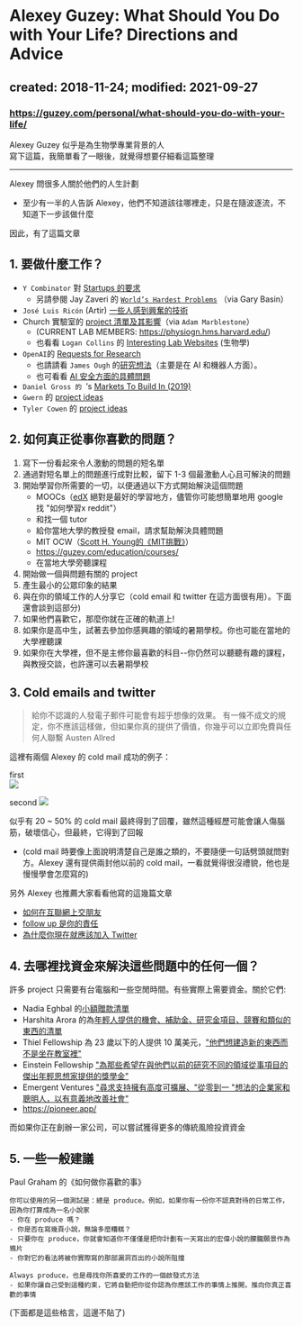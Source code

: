 # Alexey Guzey: What Should You Do with Your Life? Directions and Advice
## created: 2018-11-24; modified: 2021-09-27
### https://guzey.com/personal/what-should-you-do-with-your-life/

Alexey Guzey 似乎是為生物學專業背景的人  
寫下這篇，我簡單看了一眼後，就覺得想要仔細看這篇整理

---------------------------------------------

Alexey 問很多人關於他們的人生計劃
- 至少有一半的人告訴 Alexey，他們不知道該往哪裡走，只是在隨波逐流，不知道下一步該做什麼

因此，有了這篇文章

## 1. 要做什麼工作？
- `Y Combinator` 對 [Startups 的要求 ](https://www.ycombinator.com/rfs/)
  - 另請參閱 Jay Zaveri 的 [`World’s Hardest Problems`](https://docs.google.com/document/d/1Vb8WWbsVyEJzl66_qqtZfFr2uLL07Y7SJH5XKldjDPY/edit) （via Gary Basin）
- `José Luis Ricón` (Artir) [一些人感到興奮的技術](https://nintil.com/technology-some-people-are-excited-about/)
- Church 實驗室的 [project 清單及其影響](https://arep.med.harvard.edu/)（via `Adam Marblestone`）
  - (CURRENT LAB MEMBERS: https://physiogn.hms.harvard.edu/) 
  - 也看看 `Logan Collins` 的 [Interesting Lab Websites](https://logancollinsblog.com/2018/11/03/interesting-lab-websites/) (生物學)
- `OpenAI`的 [Requests for Research](https://openai.com/blog/requests-for-research-2/)
  - 也請請看 `James Ough` 的[研究想法](https://github.com/lknight/idea_dump)（主要是在 AI 和機器人方面）。
  - 也可看看 [AI 安全方面的具體問題](https://arxiv.org/abs/1606.06565)
- `Daniel Gross 的 `’s [Markets To Build In (2019)](https://pioneer.app/blog/2019-frontier-markets/)
- `Gwern` 的 [project ideas](https://www.gwern.net/Statistical-notes#someone-should-do-something-wishlist-of-miscellaneous-project-ideas)
- `Tyler Cowen` 的 [project ideas](https://marginalrevolution.com/marginalrevolution/2019/12/work-on-these-things.html)


## 2. 如何真正從事你喜歡的問題？
1. 寫下一份看起來令人激動的問題的短名單
2. 通過對短名單上的問題進行成對比較，留下 1-3 個最激動人心且可解決的問題
3. 開始學習你所需要的一切，以便通過以下方式開始解決這個問題
    - MOOCs（[edX](https://www.edx.org/) 絕對是最好的學習地方，儘管你可能想簡單地用 google 找 "如何學習x reddit"）
    - 和找一個 tutor
    -  給你當地大學的教授發 email，請求幫助解決具體問題
    - MIT OCW（[Scott H. Young的《MIT挑戰》](https://www.scotthyoung.com/blog/myprojects/mit-challenge-2/)）
    - https://guzey.com/education/courses/
    - 在當地大學旁聽課程
4. 開始做一個與問題有關的 project
5. 產生最小的公眾印象的結果
6. 與在你的領域工作的人分享它（cold email 和 twitter 在這方面很有用）。下面還會談到這部分)
7. 如果他們喜歡它，那麼你就在正確的軌道上!
8. 如果你是高中生，試著去參加你感興趣的領域的暑期學校。你也可能在當地的大學裡聽課
9. 如果你在大學裡，但不是主修你最喜歡的科目--你仍然可以聽聽有趣的課程，與教授交談，也許還可以去暑期學校


## 3. Cold emails and twitter

> 給你不認識的人發電子郵件可能會有超乎想像的效果。
> 有一條不成文的規定，你不應該這樣做，但如果你真的提供了價值，你幾乎可以立即免費與任何人聯繫
> Austen Allred

這裡有兩個 Alexey 的 cold mail 成功的例子：

first  
![](https://guzey.com/files/coldemail1.png)  

second
![](https://guzey.com/files/coldemail2.png)  

似乎有 20 ~ 50% 的 cold mail 最終得到了回覆，雖然這種經歷可能會讓人傷腦筋，破壞信心，但最終，它得到了回報
- (cold mail 時要像上面說明清楚自己是誰之類的，不要隨便一句話劈頭就問對方。Alexey 還有提供兩封他以前的 cold mail，一看就覺得很沒禮貌，他也是慢慢學會怎麼寫的)

另外 Alexey 也推薦大家看看他寫的這幾篇文章
- [如何在互聯網上交朋友](https://guzey.com/how-to-make-friends-over-the-internet/)
- [follow up 是你的責任](https://guzey.com/follow-up/)
- [為什麼你現在就應該加入 Twitter](https://guzey.com/twitter/)

## 4. 去哪裡找資金來解決這些問題中的任何一個？
許多 project 只需要有台電腦和一些空閒時間。有些實際上需要資金。關於它們:
- Nadia Eghbal 的[小額贈款清單](https://github.com/nayafia/microgrants)
- Harshita Arora 的為[年輕人提供的機會、補助金、研究金項目、競賽和類似的東西的清單](https://harshitaarora.com/2019/01/02/list-of-opportunities-grants-fellowship-programs-contests-and-things-like-that-for-young-ambitious-people/)
- Thiel Fellowship 為 23 歲以下的人提供 10 萬美元，["他們想建造新的東西而不是坐在教室裡"](http://thielfellowship.org/)
- Einstein Fellowship ["為那些希望在與他們以前的研究不同的領域從事項目的傑出年輕思想家提供的獎學金"](https://www.einsteinforum.de/about/fellowship/?lang=en)
- Emergent Ventures ["尋求支持擁有高度可擴展、"從零到一 "想法的企業家和聰明人，以有意義地改善社會"](https://www.mercatus.org/emergent-ventures)
- https://pioneer.app/


而如果你正在創辦一家公司，可以嘗試獲得更多的傳統風險投資資金

## 5. 一些一般建議
Paul Graham 的《如何做你喜歡的事》
```
你可以使用的另一個測試是：總是 produce。例如，如果你有一份你不認真對待的日常工作，因為你打算成為一名小說家
- 你在 produce 嗎？
- 你是否在寫幾頁小說，無論多麼糟糕？
- 只要你在 produce，你就會知道你不僅僅是把你計劃有一天寫出的宏偉小說的朦朧願景作為鴉片
- 你對它的看法將被你實際寫的那部漏洞百出的小說所阻擋

Always produce，也是尋找你所喜愛的工作的一個啟發式方法
- 如果你讓自己受到這種約束，它將自動把你從你認為你應該工作的事情上推開，推向你真正喜歡的事情
```

(下面都是這些格言，這邊不貼了)